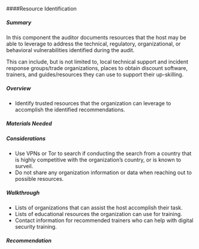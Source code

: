 
####Resource Identification

##### Summary
In this component the auditor documents resources that the host may be able to leverage to address the technical, regulatory, organizational, or behavioral vulnerabilities identified during the audit.

This can include, but is not limited to, local technical support and incident response groups/trade organizations, places to obtain discount software, trainers, and guides/resources they can use to support their up-skilling.

 

##### Overview
  * Identify trusted resources that the organization can leverage to accomplish the identified recommendations.

##### Materials Needed 

##### Considerations

  * Use VPNs or Tor to search if conducting the search from a country that is highly competitive with the organization’s country, or is known to surveil.
  * Do not share any organization information or data when reaching out to possible resources.

##### Walkthrough


  * Lists of organizations that can assist the host accomplish their task.
  * Lists of educational resources the organization can use for training.
  * Contact information for recommended trainers who can help with digital security training.

##### Recommendation
